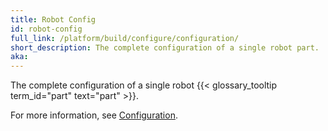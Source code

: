```yaml
---
title: Robot Config
id: robot-config
full_link: /platform/build/configure/configuration/
short_description: The complete configuration of a single robot part.
aka:
---
```


The complete configuration of a single robot {{< glossary_tooltip term_id="part" text="part" >}}.

For more information, see [Configuration](/platform/build/configure/configuration/).
